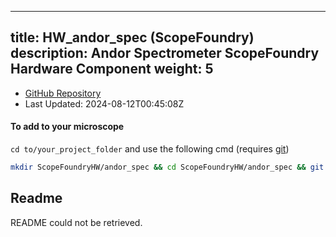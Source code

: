 
---
title: HW_andor_spec (ScopeFoundry)
description: Andor Spectrometer ScopeFoundry Hardware Component
weight: 5
---
- [GitHub Repository](https://github.com/ScopeFoundry/HW_andor_spec)
- Last Updated: 2024-08-12T00:45:08Z

#### To add to your microscope 

`cd to/your_project_folder` and use the following cmd (requires [git](/docs/100_development/20_git/))

```bash
mkdir ScopeFoundryHW/andor_spec && cd ScopeFoundryHW/andor_spec && git init --initial-branch=master && git remote add upstream_ScopeFoundry https://github.com/ScopeFoundry/HW_andor_spec && git pull upstream_ScopeFoundry master && cd ../..
```

## Readme
README could not be retrieved.
